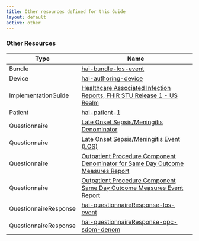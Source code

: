 ```yaml
---
title: Other resources defined for this Guide
layout: default
active: other
---
```


<!-- { :.no_toc } -->

<!-- TOC  the css styling for this is \pages\assets\css\project.css under 'markdown-toc'-->

<!-- * Do not remove this line (it will not be displayed)
{:toc} -->

<!-- end TOC -->

### Other Resources

<table>
<thead>
<tr>
<th>Type</th>
<th>Name</th>
</tr>
</thead>
<tbody>
<tr>
<td>Bundle</td>
<td><a href="CapabilityStatement-hai-bundle-los-event.html">hai-bundle-los-event</a></td>
</tr>
<tr>
<td>Device</td>
<td><a href="CapabilityStatement-hai-authoring-device.html">hai-authoring-device</a></td>
</tr>
<tr>
<td>ImplementationGuide</td>
<td><a href="CapabilityStatement-hl7-fhir-us-hai.html">Healthcare Associated Infection Reports, FHIR STU Release 1 - US Realm</a></td>
</tr>
<tr>
<td>Patient</td>
<td><a href="CapabilityStatement-hai-patient-1.html">hai-patient-1</a></td>
</tr>
<tr>
<td>Questionnaire</td>
<td><a href="CapabilityStatement-hai-questionnaire-los-denom.html">Late Onset Sepsis/Meningitis Denominator</a></td>
</tr>
<tr>
<td>Questionnaire</td>
<td><a href="CapabilityStatement-hai-questionnaire-los-event.html">Late Onset Sepsis/Meningitis Event (LOS)</a></td>
</tr>
<tr>
<td>Questionnaire</td>
<td><a href="CapabilityStatement-hai-questionnaire-opc-sdom-denom.html">Outpatient Procedure Component Denominator for Same Day Outcome Measures Report</a></td>
</tr>
<tr>
<td>Questionnaire</td>
<td><a href="CapabilityStatement-hai-questionnaire-opc-sdom-event.html">Outpatient Procedure Component Same Day Outcome Measures Event Report</a></td>
</tr>
<tr>
<td>QuestionnaireResponse</td>
<td><a href="CapabilityStatement-hai-questionnaireResponse-los-event.html">hai-questionnaireResponse-los-event</a></td>
</tr>
<tr>
<td>QuestionnaireResponse</td>
<td><a href="CapabilityStatement-hai-questionnaireResponse-opc-sdom-denom.html">hai-questionnaireResponse-opc-sdom-denom</a></td>
</tr>
</tbody>
</table>
